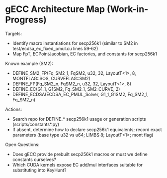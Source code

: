 # gECC Architecture Map (Work-in-Progress)

Targets:
- Identify macro instantiations for secp256k1 (similar to SM2 in test/ecdsa_ec_fixed_pmul.cu lines 59-62)
- Map FpT, ECPointJacobian, EC factories, and constants for secp256k1

Known example (SM2):
- DEFINE_SM2_FP(Fq_SM2_1, FqSM2, u32, 32, LayoutT<1>, 8, MONTFLAG::SOS, CURVEFLAG::SM2)
- DEFINE_FP(Fq_SM2_n, FqSM2_n, u32, 32, LayoutT<1>, 8)
- DEFINE_EC(G1_1, G1SM2, Fq_SM2_1, SM2_CURVE, 2)
- DEFINE_ECDSA(ECDSA_EC_PMUL_Solver, G1_1_G1SM2, Fq_SM2_1, Fq_SM2_n)

Actions:
- Search repo for DEFINE_* secp256k1 usage or generation scripts (scripts/constants*.py)
- If absent, determine how to declare secp256k1 equivalents; record exact parameters (base type u32 vs u64; LIMBS 8; LayoutT<1>; mont flag)

Open Questions:
- Does gECC provide prebuilt secp256k1 macros or must we define constants ourselves?
- Which CUDA kernels expose EC add/mul interfaces suitable for substituting into KeyHunt?

